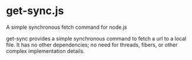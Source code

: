# get-sync.js
A simple synchronous fetch command for node.js

get-sync provides a simple synchronous command to fetch a url to a local file. It has no other dependencies; no need for threads, fibers, or other complex implementation details.
